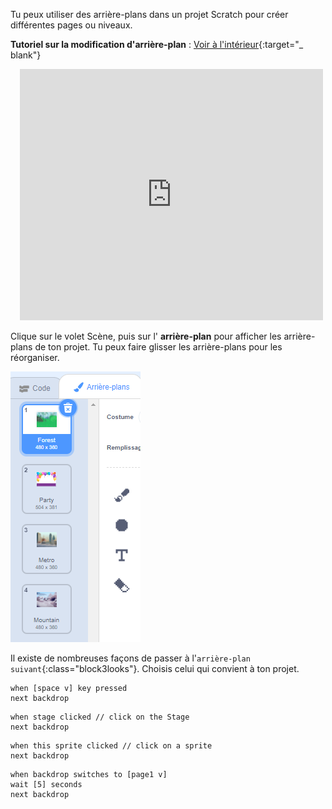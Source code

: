 Tu peux utiliser des arrière-plans dans un projet Scratch pour créer différentes pages ou niveaux.

**Tutoriel sur la modification d'arrière-plan** : [Voir à l'intérieur](https://scratch.mit.edu/projects/498966268/editor){:target="_ blank"}
<div class="scratch-preview" style="margin-left: 15px;">
  <iframe allowtransparency="true" width="485" height="402" src="https://scratch.mit.edu/projects/embed/498966268/?autostart=false" frameborder="0"></iframe>
</div>

Clique sur le volet Scène, puis sur l' **arrière-plan** pour afficher les arrière-plans de ton projet. Tu peux faire glisser les arrière-plans pour les réorganiser.

![Les arrière-plans dans l'ordre dans l'onglet Arrière-plans.](images/backdrops-in-order.png)

Il existe de nombreuses façons de passer à l'`arrière-plan suivant`{:class="block3looks"}. Choisis celui qui convient à ton projet.

```blocks3
when [space v] key pressed
next backdrop
```

```blocks3
when stage clicked // click on the Stage
next backdrop
```

```blocks3
when this sprite clicked // click on a sprite
next backdrop
```

```blocks3
when backdrop switches to [page1 v]
wait [5] seconds
next backdrop
```
